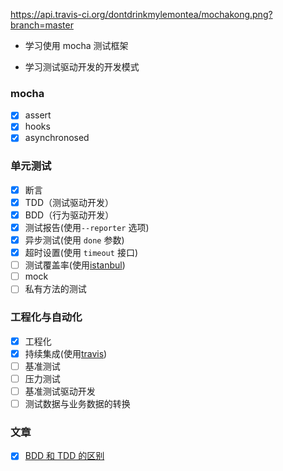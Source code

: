 https://api.travis-ci.org/dontdrinkmylemontea/mochakong.png?branch=master

- 学习使用 mocha 测试框架

- 学习测试驱动开发的开发模式

### mocha

- [x] assert
- [x] hooks
- [x] asynchronosed

### 单元测试

- [x] 断言
- [x] TDD（测试驱动开发）
- [x] BDD（行为驱动开发）
- [x] 测试报告(使用`--reporter` 选项)
- [x] 异步测试(使用 `done` 参数)
- [x] 超时设置(使用 `timeout` 接口)
- [ ] 测试覆盖率(使用[istanbul](https://github.com/gotwarlost/istanbul))
- [ ] mock
- [ ] 私有方法的测试

### 工程化与自动化

- [x] 工程化
- [x] 持续集成(使用[travis](https://docs.travis-ci.com/user/tutorial/))
- [ ] 基准测试
- [ ] 压力测试
- [ ] 基准测试驱动开发
- [ ] 测试数据与业务数据的转换

### 文章

- [x] [BDD 和 TDD 的区别](https://joshldavis.com/2013/05/27/difference-between-tdd-and-bdd/)
